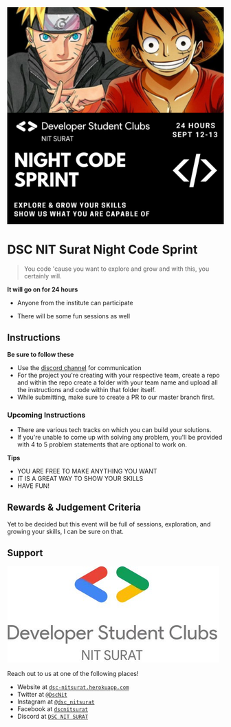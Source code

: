 <img src="images/night-code-sprint.png" title="dscnitsurat" alt="Night Code Sprint">


# DSC NIT Surat Night Code Sprint
> You code 'cause you want to explore and grow and with this, you certainly will.

**It will go on for 24 hours**

- Anyone from the institute can participate

- There will be some fun sessions as well


## Instructions

**Be sure to follow these**

- Use the <a href="https://discord.com/invite/t67Tcrj" target="_blank">discord channel</a> for communication
- For the project you're creating with your respective team, create a repo and within the repo create a folder with your team name and upload all the instructions and code within that folder itself. 
- While submitting, make sure to create a PR to our master branch first.

### Upcoming Instructions
- There are various tech tracks on which you can build your solutions.
- If you're unable to come up with solving any problem, you'll be provided with 4 to 5 problem statements that are optional to work on. 


**Tips**

- YOU ARE FREE TO MAKE ANYTHING YOU WANT
- IT IS A GREAT WAY TO SHOW YOUR SKILLS
- HAVE FUN!

## Rewards & Judgement Criteria
Yet to be decided but this event will be full of sessions, exploration, and growing your skills, I can be sure on that.

## Support

<img src="images/dsc.jpg" title="dscnitsurat" alt="DSC NIT Surat">

Reach out to us at one of the following places!

- Website at <a href="https://dsc-nitsurat.herokuapp.com/" target="_blank">`dsc-nitsurat.herokuapp.com`</a>
- Twitter at <a href="https://twitter.com/dscnit?lang=en" target="_blank">`@DscNit`</a>
- Instagram at <a href="https://www.instagram.com/dsc_nitsurat/?hl=en" target="_blank">`@dsc_nitsurat`</a>
- Facebook at <a href="https://www.facebook.com/dscnitsurat/" target="_blank">`dscnitsurat`</a>
- Discord at <a href="https://discord.com/invite/t67Tcrj" target="_blank">`DSC NIT SURAT`</a>
